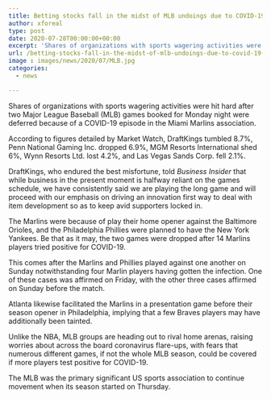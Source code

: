 ```yaml
---
title: Betting stocks fall in the midst of MLB undoings due to COVID-19 outbreak
author: xforeal 
type: post
date: 2020-07-28T00:00:00+00:00
excerpt: 'Shares of organizations with sports wagering activities were hit hard after two Major League Baseball (MLB) games booked for Monday night were delayed because of a COVID-19 episode in the Miami Marlins organisation '
url: /betting-stocks-fall-in-the-midst-of-mlb-undoings-due-to-covid-19-outbreak/
image : images/news/2020/07/MLB.jpg
categories:
  - news

---
```

Shares of organizations with sports wagering activities were hit hard after two Major League Baseball (MLB) games booked for Monday night were deferred because of a COVID-19 episode in the Miami Marlins association. 

According to figures detailed by Market Watch, DraftKings tumbled 8.7&percnt;, Penn National Gaming Inc. dropped 6.9&percnt;, MGM Resorts International shed 6&percnt;, Wynn Resorts Ltd. lost 4.2&percnt;, and Las Vegas Sands Corp. fell 2.1&percnt;. 

DraftKings, who endured the best misfortune, told _Business Insider_ that while business in the present moment is halfway reliant on the games schedule, we have consistently said we are playing the long game and will proceed with our emphasis on driving an innovation first way to deal with item development so as to keep avid supporters locked in. 

The Marlins were because of play their home opener against the Baltimore Orioles, and the Philadelphia Phillies were planned to have the New York Yankees. Be that as it may, the two games were dropped after 14 Marlins players tried positive for COVID-19. 

This comes after the Marlins and Phillies played against one another on Sunday notwithstanding four Marlin players having gotten the infection. One of these cases was affirmed on Friday, with the other three cases affirmed on Sunday before the match. 

Atlanta likewise facilitated the Marlins in a presentation game before their season opener in Philadelphia, implying that a few Braves players may have additionally been tainted. 

Unlike the NBA, MLB groups are heading out to rival home arenas, raising worries about across the board coronavirus flare-ups, with fears that numerous different games, if not the whole MLB season, could be covered if more players test positive for COVID-19. 

The MLB was the primary significant US sports association to continue movement when its season started on Thursday.